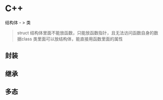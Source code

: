 # C++

结构体 - > 类

> struct 结构体里面不能放函数，只能放函数指针，且无法访问函数自身的数据class 类里面可以放结构体，能直接用函数里面的属性



## 封装

## 继承

## 多态
